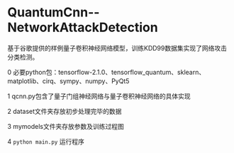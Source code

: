 # QuantumCnn--NetworkAttackDetection
基于谷歌提供的样例量子卷积神经网络模型，训练KDD99数据集实现了网络攻击分类检测。

0 必要python包：tensorflow-2.1.0、tensorflow_quantum、sklearn、matplotlib、cirq、sympy、numpy、PyQt5

1 qcnn.py包含了量子门组神经网络与量子卷积神经网络的具体实现

2 dataset文件夹存放初步处理完毕的数据

3 mymodels文件夹存放参数及训练过程图

4 `python main.py` 运行程序
 

